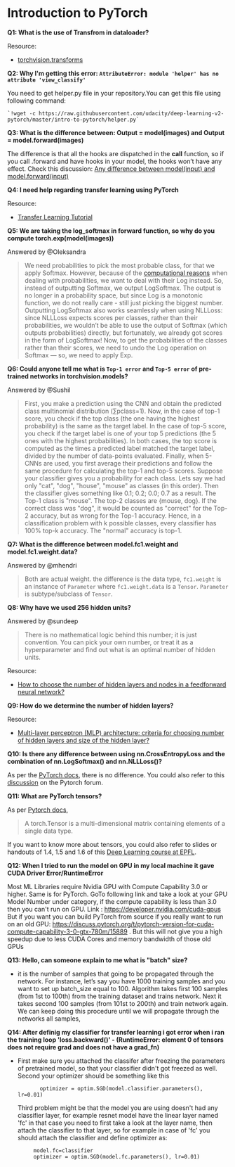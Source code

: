 # Introduction to PyTorch

**Q1: What is the use of Transfrom in dataloader?**

  Resource:
-  [torchvision.transforms](https://pytorch.org/docs/stable/torchvision/transforms.html)

**Q2: Why I'm getting this error: `AttributeError: module 'helper' has no attribute 'view_classify'`**

  You need to get helper.py file in your repository.You can get this file using following command:

    `!wget -c https://raw.githubusercontent.com/udacity/deep-learning-v2-pytorch/master/intro-to-pytorch/helper.py`


**Q3: What is the difference between: Output = model(images) and Output = model.forward(images)**

  The difference is that all the hooks are dispatched in the __call__ function, so if you call .forward and have hooks in your model, the hooks won’t have any effect. Check this discussion: [Any difference between model(input) and model.forward(input)](https://discuss.pytorch.org/t/any-different-between-model-input-and-model-forward-input/3690)

**Q4: I need help regarding transfer learning using PyTorch**

  Resource:
-  [Transfer Learning Tutorial](https://pytorch.org/tutorials/beginner/transfer_learning_tutorial.html)

**Q5: We are taking the log_softmax in forward function, so why do you compute torch.exp(model(images))**

  Answered by @Oleksandra
  > We need probabilities to pick the most probable class, for that we apply Softmax. However, because of the [computational reasons](https://docs.python.org/3/tutorial/floatingpoint.html) when dealing with probabilities, we want to deal with their Log instead. So, instead of outputting Softmax, we output LogSoftmax. The output is no longer in a probability space, but since Log is a monotonic function, we do not really care - still just picking the biggest number. Outputting LogSoftmax also works seamlessly when using NLLLoss: since NLLLoss expects scores per classes, rather than their probabilities, we wouldn’t be able to use the output of Softmax (which outputs probabilities) directly, but fortunately, we already got scores in the form of LogSoftmax! Now, to get the probabilities of the classes rather than their scores, we need to undo the Log operation on Softmax — so, we need to apply Exp.

**Q6: Could anyone tell me what is `Top-1 error` and `Top-5 error` of pre-trained networks in torchvision.models?**

Answered by @Sushil

>First, you make a prediction using the CNN and obtain the predicted class multinomial distribution (∑pclass=1).
Now, in the case of top-1 score, you check if the top class (the one having the highest probability) is the same as the target label.
In the case of top-5 score, you check if the target label is one of your top 5 predictions (the 5 ones with the highest probabilities).
In both cases, the top score is computed as the times a predicted label matched the target label, divided by the number of data-points evaluated.
Finally, when 5-CNNs are used, you first average their predictions and follow the same procedure for calculating the top-1 and top-5 scores.
Suppose your classifier gives you a probability for each class. Lets say we had only "cat", "dog", "house", "mouse" as classes (in this order). Then the classifier gives something like
0.1; 0.2; 0.0; 0.7 as a result. The Top-1 class is "mouse". The top-2 classes are {mouse, dog}. If the correct class was "dog", it would be counted as "correct" for the Top-2 accuracy, but as wrong for the Top-1 accuracy.
Hence, in a classification problem with k possible classes, every classifier has 100% top-k accuracy. The "normal" accuracy is top-1.


**Q7: What is the difference between model.fc1.weight and model.fc1.weight.data?**

Answered by @mhendri

>Both are actual weight. the difference is the data type, `fc1.weight` is an instance of `Parameter` where `fc1.weight.data` is a `Tensor`. `Parameter` is subtype/subclass of `Tensor`.

**Q8: Why have we used 256 hidden units?**

Answered by @sundeep

>There is no mathematical logic behind this number; it is just convention. You can pick your own number, or treat it as a hyperparameter and find out what is an optimal number of hidden units.

Resource:
-  [How to choose the number of hidden layers and nodes in a feedforward neural network?](https://stats.stackexchange.com/questions/181/how-to-choose-the-number-of-hidden-layers-and-nodes-in-a-feedforward-neural-netw)

**Q9: How do we determine the number of hidden layers?**

Resource:
-  [Multi-layer perceptron (MLP) architecture: criteria for choosing number of hidden layers and size of the hidden layer?](https://stackoverflow.com/questions/10565868/multi-layer-perceptron-mlp-architecture-criteria-for-choosing-number-of-hidde)

**Q10: Is there any difference between using nn.CrossEntropyLoss and the combination of nn.LogSoftmax() and nn.NLLLoss()?**

As per the [PyTorch docs](https://pytorch.org/docs/stable/nn.html?highlight=crossentropy#torch.nn.CrossEntropyLoss), there is no difference. You could also refer to this [discussion](https://discuss.pytorch.org/t/what-is-the-difference-between-using-the-cross-entropy-loss-and-using-log-softmax-followed-by-nll-loss/14825) on the Pytorch forum.


**Q11: What are PyTorch tensors?**

As per [Pytorch docs](https://pytorch.org/docs/stable/tensors.html#torch-tensor), 
>A torch.Tensor is a multi-dimensional matrix containing elements of a single data type.

If you want to know more about tensors, you could also refer to slides or handouts of 1.4, 1.5 and 1.6 of this [Deep Learning course at EPFL](https://fleuret.org/ee559/). 

**Q12: When I tried to run the model on GPU in my local machine it gave CUDA Driver Error/RuntimeError**

 Most ML Libraries require Nvidia GPU with Compute Capability 3.0 or higher. Same is for PyTorch. GoTo following link and take a look at your GPU Model Number under category, if the compute capability is less than 3.0 then you can't run on GPU. 
    Link :  https://developer.nvidia.com/cuda-gpus
    But if you want you can build PyTorch from source if you really want to run on an old GPU: https://discuss.pytorch.org/t/pytorch-version-for-cuda-compute-capability-3-0-gtx-780m/15889 . But this will not give you a high speedup due to less CUDA Cores and memory bandwidth of those old GPUs
    
**Q13: Hello, can someone explain to me what is "batch" size?**

- it is the number of samples that going to be propagated through the network. For instance, let’s say you have 1000 training samples and you want to set up batch_size equal to 100. Algorithm takes first 100 samples (from 1st to 100th) from the training dataset and trains network. Next it takes second 100 samples (from 101st to 200th) and train network again. We can keep doing this procedure until we will propagate through the networks all samples,

**Q14: After definig my classifier for transfer learning i got error when i ran the training loop 'loss.backward()' - (RuntimeError: element 0 of tensors does not require grad and does not have a grad_fn)** 

 - First make sure you attached the classifer after freezing the parameters of pretrained model, so that your classifier didn't got freezed as well.
   Second your optimizer should be something like this 
              
              optimizer = optim.SGD(model.classifier.parameters(), lr=0.01)
              
   Third problem might be that the model you are using doesn't had any classifier layer, for example resnet model have the linear layer named 'fc' in that case you need to first take a look at the layer name, then attach the classifier to that layer, so for example in case of 'fc' you should attach the classifier and define optimizer as: 
            
            model.fc=classifier
            optimizer = optim.SGD(model.fc.parameters(), lr=0.01)
            
